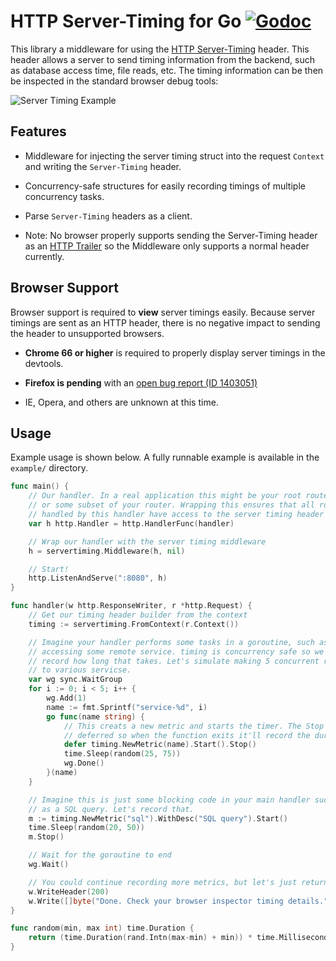 # HTTP Server-Timing for Go [![Godoc](https://godoc.org/github.com/mitchellh/go-server-timing?status.svg)](https://godoc.org/github.com/mitchellh/go-server-timing)

This library a middleware for using the
[HTTP Server-Timing](https://www.w3.org/TR/server-timing) header. This header
allows a server to send timing information from the backend, such as database
access time, file reads, etc. The timing information can be then be inspected
in the standard browser debug tools:

![Server Timing Example](https://raw.githubusercontent.com/mitchellh/go-server-timing/master/example/screenshot.png?token=AAAFE1vPUMfv0CZIbOHriUDaQdd8PO91ks5aimw9wA%3D%3D)

## Features

  * Middleware for injecting the server timing struct into the request `Context`
    and writing the `Server-Timing` header.

  * Concurrency-safe structures for easily recording timings of multiple
    concurrency tasks.

  * Parse `Server-Timing` headers as a client.

  * Note: No browser properly supports sending the Server-Timing header as
    an [HTTP Trailer](https://tools.ietf.org/html/rfc7230#section-4.4) so
	the Middleware only supports a normal header currently.

## Browser Support

Browser support is required to **view** server timings easily. Because server
timings are sent as an HTTP header, there is no negative impact to sending
the header to unsupported browsers.

  * **Chrome 66 or higher** is required to properly display server timings
    in the devtools.

  * **Firefox is pending** with an [open bug report (ID 1403051)](https://bugzilla.mozilla.org/show_bug.cgi?id=1403051)

  * IE, Opera, and others are unknown at this time.

## Usage

Example usage is shown below. A fully runnable example is available in
the `example/` directory.

```go
func main() {
	// Our handler. In a real application this might be your root router,
	// or some subset of your router. Wrapping this ensures that all routes
	// handled by this handler have access to the server timing header struct.
	var h http.Handler = http.HandlerFunc(handler)

	// Wrap our handler with the server timing middleware
	h = servertiming.Middleware(h, nil)

	// Start!
	http.ListenAndServe(":8080", h)
}

func handler(w http.ResponseWriter, r *http.Request) {
	// Get our timing header builder from the context
	timing := servertiming.FromContext(r.Context())

	// Imagine your handler performs some tasks in a goroutine, such as
	// accessing some remote service. timing is concurrency safe so we can
	// record how long that takes. Let's simulate making 5 concurrent requests
	// to various servicse.
	var wg sync.WaitGroup
	for i := 0; i < 5; i++ {
		wg.Add(1)
		name := fmt.Sprintf("service-%d", i)
		go func(name string) {
			// This creats a new metric and starts the timer. The Stop is
			// deferred so when the function exits it'll record the duration.
			defer timing.NewMetric(name).Start().Stop()
			time.Sleep(random(25, 75))
			wg.Done()
		}(name)
	}

	// Imagine this is just some blocking code in your main handler such
	// as a SQL query. Let's record that.
	m := timing.NewMetric("sql").WithDesc("SQL query").Start()
	time.Sleep(random(20, 50))
	m.Stop()

	// Wait for the goroutine to end
	wg.Wait()

	// You could continue recording more metrics, but let's just return now
	w.WriteHeader(200)
	w.Write([]byte("Done. Check your browser inspector timing details."))
}

func random(min, max int) time.Duration {
	return (time.Duration(rand.Intn(max-min) + min)) * time.Millisecond
}
```
